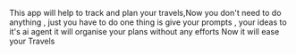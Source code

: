This app will help to track and plan your travels,Now you don't need to do anything , just you have to do one thing is give your prompts , your ideas to it's ai agent it will organise your plans without any efforts
Now it will ease your Travels
